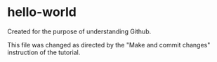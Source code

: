 # hello-world
Created for the purpose of understanding Github.

This file was changed as directed by the "Make and commit changes" instruction of the tutorial. 
